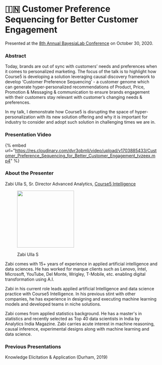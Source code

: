 # 🇮🇳 Customer Preference Sequencing for Better Customer Engagement

Presented at the [8th Annual BayesiaLab Conference](./) on October 30, 2020.

### Abstract&#x20;

Today, brands are out of sync with customers’ needs and preferences when it comes to personalized marketing. The focus of the talk is to highlight how Course5 is developing a solution leveraging causal discovery framework to develop ‘Customer Preference Sequencing’ -  a customer genome which can generate hyper-personalized recommendations of Product, Price, Promotion & Messaging & communication to ensure brands engagement with their customers stay relevant with customer’s changing needs & preferences.

In my talk, I demonstrate how Course5 is disrupting the space of hyper-personalization with its new solution offering and why it is important for industry to consider and adopt such solution in challenging times we are in.

### Presentation Video

{% embed url="https://res.cloudinary.com/dvr3obmlj/video/upload/v1703885433/Customer_Preference_Sequencing_for_Better_Customer_Engagement_tvzeex.mp4" %}

### About the Presenter&#x20;

Zabi Ulla S, Sr. Director Advanced Analytics, [Course5 Intelligence](https://www.course5i.com/)

<figure><img src="https://bayesia.clickhelp.co/resources/Storage/bayesialab-knowledge-hub/2020_Conference/Conference-Presentations/Zabi-Ulla/Zabi-Ulla-900x1285.jpg" alt="" width="188"><figcaption><p>Zabi Ulla S</p></figcaption></figure>

Zabi comes with 15+ years of experience in applied artificial intelligence and data sciences. He has worked for marque clients such as Lenovo, Intel, Microsoft, YouTube, Del Monte, Wrigley, T-Mobile, etc. enabling digital transformation using A.I.

Zabi in his current role leads applied artificial Intelligence and data science practice with Course5 Intelligence. In his previous stint with other companies, he has experience in designing and executing machine learning models and developed teams in niche solutions.

Zabi comes from applied statistics background. He has a master's in statistics and recently selected as Top 40 data scientists in India by Analytics India Magazine. Zabi carries acute interest in machine reasoning, causal inference, experimental designs along with machine learning and data science.

### Previous Presentations

Knowledge Elicitation & Application (Durham, 2019)
